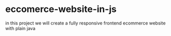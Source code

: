 # eccomerce-website-in-js

in this project we will create a fully responsive frontend ecommerce website with plain java